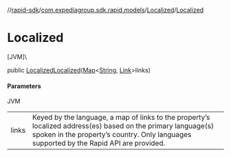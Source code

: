 //[rapid-sdk](../../../index.md)/[com.expediagroup.sdk.rapid.models](../index.md)/[Localized](index.md)/[Localized](-localized.md)

# Localized

[JVM]\

public [Localized](index.md)[Localized](-localized.md)([Map](https://docs.oracle.com/javase/8/docs/api/java/util/Map.html)&lt;[String](https://docs.oracle.com/javase/8/docs/api/java/lang/String.html), [Link](../-link/index.md)&gt;links)

#### Parameters

JVM

| | |
|---|---|
| links | Keyed by the language, a map of links to the property’s localized address(es) based on the primary language(s) spoken in the property’s country. Only languages supported by the Rapid API are provided. |
